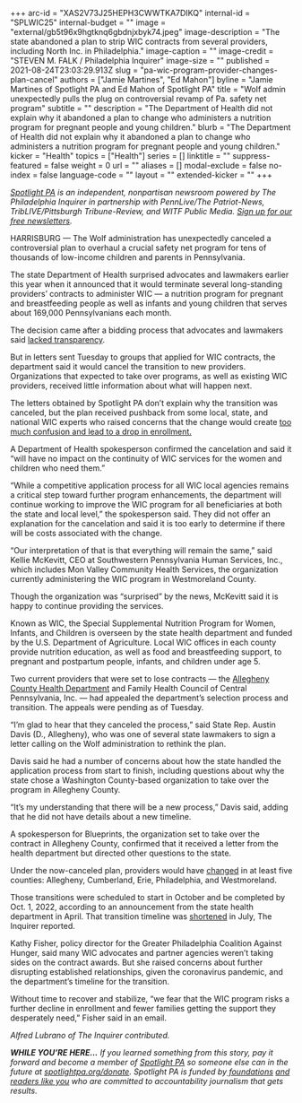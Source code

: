 +++
arc-id = "XAS2V73J25HEPH3CWWTKA7DIKQ"
internal-id = "SPLWIC25"
internal-budget = ""
image = "external/gb5t96x9hgtknq6gbdnjxbyk74.jpeg"
image-description = "The state abandoned a plan to strip WIC contracts from several providers, including North Inc. in Philadelphia."
image-caption = ""
image-credit = "STEVEN M. FALK / Philadelphia Inquirer"
image-size = ""
published = 2021-08-24T23:03:29.913Z
slug = "pa-wic-program-provider-changes-plan-cancel"
authors = ["Jamie Martines", "Ed Mahon"]
byline = "Jamie Martines of Spotlight PA and Ed Mahon of Spotlight PA"
title = "Wolf admin unexpectedly pulls the plug on controversial revamp of Pa. safety net program"
subtitle = ""
description = "The Department of Health did not explain why it abandoned a plan to change who administers a nutrition program for pregnant people and young children."
blurb = "The Department of Health did not explain why it abandoned a plan to change who administers a nutrition program for pregnant people and young children."
kicker = "Health"
topics = ["Health"]
series = []
linktitle = ""
suppress-featured = false
weight = 0
url = ""
aliases = []
modal-exclude = false
no-index = false
language-code = ""
layout = ""
extended-kicker = ""
+++

<a href="https://lesspage.com/"><i>Spotlight PA</i></a><i> is an independent, nonpartisan newsroom powered by The Philadelphia Inquirer in partnership with PennLive/The Patriot-News, TribLIVE/Pittsburgh Tribune-Review, and WITF Public Media. </i><a href="https://lesspage.com/newsletters"><i>Sign up for our free newsletters</i></a><i>.</i>

HARRISBURG — The Wolf administration has unexpectedly canceled a controversial plan to overhaul a crucial safety net program for tens of thousands of low-income children and parents in Pennsylvania.

The state Department of Health surprised advocates and lawmakers earlier this year when it announced that it would terminate several long-standing providers’ contracts to administer WIC — a nutrition program for pregnant and breastfeeding people as well as infants and young children that serves about 169,000 Pennsylvanians each month.

The decision came after a bidding process that advocates and lawmakers said <a href="https://www.inquirer.com/news/wic-pennsylvania-temple-north-usda-20210624.html">lacked transparency</a>.

<script src="https://lesspage.com/embed.js" async></script><div data-spl-embed-version="1" data-spl-src="https://lesspage.com/embeds/tips/?tip_text=Are%20you%20a%20state%20worker%20involved%20with%20%3Cb%3EPennsylvania%E2%80%99s%20WIC%20program%3C%2Fb%3E%3F%20We%20want%20to%20hear%20from%20you.%20%20"></div>

But in letters sent Tuesday to groups that applied for WIC contracts, the department said it would cancel the transition to new providers. Organizations that expected to take over programs, as well as existing WIC providers, received little information about what will happen next.

The letters obtained by Spotlight PA don’t explain why the transition was canceled, but the plan received pushback from some local, state, and national WIC experts who raised concerns that the change would create <a href="https://www.inquirer.com/news/wic-pennsylvania-temple-north-usda-20210624.html">too much confusion and lead to a drop in enrollment.</a>

A Department of Health spokesperson confirmed the cancelation and said it “will have no impact on the continuity of WIC services for the women and children who need them.”

“While a competitive application process for all WIC local agencies remains a critical step toward further program enhancements, the department will continue working to improve the WIC program for all beneficiaries at both the state and local level,” the spokesperson said. They did not offer an explanation for the cancelation and said it is too early to determine if there will be costs associated with the change.

“Our interpretation of that is that everything will remain the same,” said Kellie McKevitt, CEO at Southwestern Pennsylvania Human Services, Inc., which includes Mon Valley Community Health Services, the organization currently administering the WIC program in Westmoreland County.

Though the organization was “surprised” by the news, McKevitt said it is happy to continue providing the services.

Known as WIC, the Special Supplemental Nutrition Program for Women, Infants, and Children is overseen by the state health department and funded by the U.S. Department of Agriculture. Local WIC offices in each county provide nutrition education, as well as food and breastfeeding support, to pregnant and postpartum people, infants, and children under age 5.

Two current providers that were set to lose contracts — the <a href="https://www.wesa.fm/politics-government/2021-08-09/state-changes-to-wic-program-in-allegheny-county-lead-to-outcry">Allegheny County Health Department</a> and Family Health Council of Central Pennsylvania, Inc. — had appealed the department’s selection process and transition. The appeals were pending as of Tuesday.

“I’m glad to hear that they canceled the process,” said State Rep. Austin Davis (D., Allegheny), who was one of several state lawmakers to sign a letter calling on the Wolf administration to rethink the plan.

Davis said he had a number of concerns about how the state handled the application process from start to finish, including questions about why the state chose a Washington County-based organization to take over the program in Allegheny County.

“It’s my understanding that there will be a new process,” Davis said, adding that he did not have details about a new timeline.

A spokesperson for Blueprints, the organization set to take over the contract in Allegheny County, confirmed that it received a letter from the health department but directed other questions to the state.

Under the now-canceled plan, providers would have <a href="https://www.health.pa.gov/topics/programs/WIC/Pages/WIC-RFA-FAQ-4-1-21.aspx">changed</a> in at least five counties: Allegheny, Cumberland, Erie, Philadelphia, and Westmoreland.

<script src="https://lesspage.com/embed.js" async></script><div data-spl-embed-version="1" data-spl-src="https://lesspage.com/embeds/newsletter/"></div>

Those transitions were scheduled to start in October and be completed by Oct. 1, 2022, according to an announcement from the state health department in April. That transition timeline was <a href="https://www.inquirer.com/news/wic-children-poverty-state-department-of-health-inequality-pandemic-20210708.html">shortened</a> in July, The Inquirer reported.

Kathy Fisher, policy director for the Greater Philadelphia Coalition Against Hunger, said many WIC advocates and partner agencies weren’t taking sides on the contract awards. But she raised concerns about further disrupting established relationships, given the coronavirus pandemic, and the department’s timeline for the transition.

Without time to recover and stabilize, “we fear that the WIC program risks a further decline in enrollment and fewer families getting the support they desperately need,” Fisher said in an email.

<i>Alfred Lubrano of The Inquirer contributed.</i>

<i><b>WHILE YOU’RE HERE...</b></i><i> If you learned something from this story, pay it forward and become a member of </i><a href="https://lesspage.com/"><i>Spotlight PA</i></a><i> so someone else can in the future at </i><a href="http://spotlightpa.org/donate"><i>spotlightpa.org/donate</i></a><i>. Spotlight PA is funded by</i><a href="https://lesspage.com/support"><i> foundations</i></a><i> </i><a href="https://lesspage.com/support"><i>and readers like you</i></a><i> who are committed to accountability journalism that gets results.</i>
